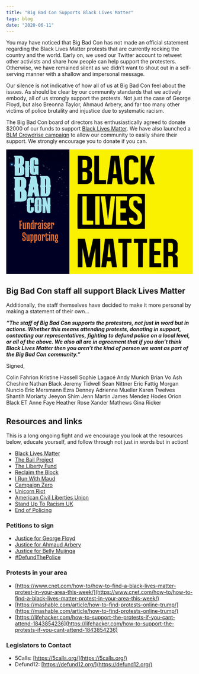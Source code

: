 ```yaml
---
title: "Big Bad Con Supports Black Lives Matter"
tags: blog
date: "2020-06-11"
---
```


You may have noticed that Big Bad Con has not made an official statement regarding the Black Lives Matter protests that are currently rocking the country and the world. Early on, we used our Twitter account to retweet other activists and share how people can help support the protesters. Otherwise, we have remained silent as we didn’t want to shout out in a self-serving manner with a shallow and impersonal message.

Our silence is not indicative of how all of us at Big Bad Con feel about the issues. As should be clear by our community standards that we actively embody, all of us strongly support the protests. Not just the case of George Floyd, but also Breonna Taylor, Ahmaud Arbery, and far too many other victims of police brutality and injustice due to systematic racism.

The Big Bad Con board of directors has enthusiastically agreed to donate $2000 of our funds to support [Black Lives Matter](https://blacklivesmatter.com/). We have also launched a [BLM Crowdrise campaign](https://charity.gofundme.com/o/en/campaign/black-lives-matter28) to allow our community to easily share their support. We strongly encourage you to donate if you can.

[![](/images/crowdrise-campaign-image.png)](https://charity.gofundme.com/o/en/campaign/black-lives-matter28)

## Big Bad Con staff all support Black Lives Matter

Additionally, the staff themselves have decided to make it more personal by making a statement of their own…

**_“The staff of Big Bad Con supports the protestors, not just in word but in actions. Whether this means attending protests, donating in support, contacting our representatives, fighting to defund police on a local level, or all of the above. We also all are in agreement that if you don’t think Black Lives Matter then you aren’t the kind of person we want as part of the Big Bad Con community.”_**

Signed,

Colin Fahrion Kristine Hassell Sophie Lagacé Andy Munich Brian Vo Ash Cheshire Nathan Black Jeremy Tidwell Sean Nittner Eric Fattig Morgan Nuncio Eric Mersmann Ezra Denney Adrienne Mueller Karen Twelves Shantih Moriarty Jeeyon Shim Jenn Martin James Mendez Hodes Orion Black ET Anne Faye Heather Rose Xander Mathews Gina Ricker

## Resources and links

This is a long ongoing fight and we encourage you look at the resources below, educate yourself, and follow through not just in words but in action!

- [Black Lives Matter](http://www.blacklivesmatter.com/)
- [The Bail Project](http://www.bailproject.org/)
- [The Liberty Fund](https://www.libertyfund.nyc/)
- [Reclaim the Block](https://secure.everyaction.com/zae4prEeKESHBy0MKXTIcQ2)
- [I Run With Maud](https://www.gofundme.com/f/i-run-with-maud)
- [Campaign Zero](https://www.joincampaignzero.org/solutions#solutionsoverview)
- [Unicorn Riot](https://unicornriot.ninja/)
- [American Civil Liberties Union](https://www.aclu.org/)
- [Stand Up To Racism UK](https://standuptoracism.org.uk/)
- [End of Policing](https://www.versobooks.com/books/2426-the-end-of-policing)

### **Petitions to sign**

- [Justice for George Floyd](https://www.change.org/p/mayor-jacob-frey-justice-for-george-floyd)
- [Justice for Ahmaud Arbery](https://www.change.org/p/district-attorney-tom-durden-justice-for-ahmaud-arbery-i-run-with-maud?signed=true)
- [Justice for Belly Mujinga](https://www.change.org/p/govia-thameslink-justice-for-belly-mujinga-justiceforbellymujinga?utm_content=cl_sharecopy_22128388_en-GB%3Av1&recruited_by_id=2b2b0700-a1c9-11ea-b32e-29e86ebe33c3&utm_source=share_petition&utm_medium=copylink&utm_campaign=psf_combo_share_initial&utm_term=psf_combo_share_initial)
- [#DefundThePolice](https://blacklivesmatter.com/defundthepolice/)

### **Protests in your area**

- [https://www.cnet.com/how-to/how-to-find-a-black-lives-matter-protest-in-your-area-this-week/](https://www.cnet.com/how-to/how-to-find-a-black-lives-matter-protest-in-your-area-this-week/)
- [https://mashable.com/article/how-to-find-protests-online-trump/](https://mashable.com/article/how-to-find-protests-online-trump/)
- [https://lifehacker.com/how-to-support-the-protests-if-you-cant-attend-1843854236](https://lifehacker.com/how-to-support-the-protests-if-you-cant-attend-1843854236)

### **Legislators to Contact**

- 5Calls: [https://5calls.org/](https://5calls.org/)
- Defund12: [https://defund12.org/](https://defund12.org/)
